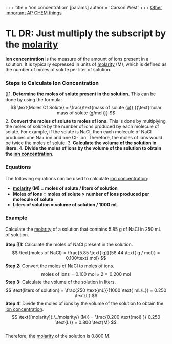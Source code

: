 +++
 title = 'ion concentration'
[params]
	author = 'Carson West'
+++
[Other important AP CHEM things](./../other-important-ap-chem-things/)

# TL DR: Just multiply the subscript by the [molarity](./../molarity/)

**Ion concentration** is the measure of the amount of ions present in a solution. It is typically expressed in units of [molarity](./../molarity/) (M), which is defined as the number of moles of solute per liter of solution.

### Steps to Calculate Ion Concentration

[[1. **Determine the moles of solute present in the solution.** This can be done by using the formula:
 $$  \text{Moles Of Solute} = \frac{\text{mass of solute (g)} }{\text{molar mass of solute (g/mol)}}
 $$  2. **Convert the moles of solute to moles of ions.** This is done by multiplying the moles of solute by the number of ions produced by each molecule of solute. For example, if the solute is NaCl, then each molecule of NaCl produces one Na+ ion and one Cl- ion. Therefore, the moles of ions would be twice the moles of solute.
3. **Calculate the volume of the solution in liters.**
4. **Divide the moles of ions by the volume of the solution to obtain the [ion concentration](./../ion-concentration/).**

### Equations

The following equations can be used to calculate [ion concentration](./../ion-concentration/):

* **[molarity](./../molarity/) (M) = moles of solute / liters of solution**
* **Moles of ions = moles of solute × number of ions produced per molecule of solute**
* **Liters of solution = volume of solution / 1000 mL**

### Example

Calculate the [molarity](./../molarity/) of a solution that contains 5.85 g of NaCl in 250 mL of solution.

**Step [[1:** Calculate the moles of NaCl present in the solution.
 $$  \text{moles of NaCl} = \frac{5.85 \text{ g}}{58.44 \text{ g / mol}} = 0.100\text{  mol}
 $$  **Step 2:** Convert the moles of NaCl to moles of ions.
 $$  \text{moles of ions} = 0.100 \text{ mol} × 2 = 0.200 \text{ mol}
 $$  **Step 3:** Calculate the volume of the solution in liters.
 $$  \text{liters of solution} = \frac{250 \text{mL}}{1000 \text{ mL/L}} = 0.250 \text{L}
 $$  **Step 4:** Divide the moles of ions by the volume of the solution to obtain the [ion concentration](./../ion-concentration/).
 $$  \text{[molarity](./../molarity/) (M)} = \frac{0.200 \text{mol} }{ 0.250 \text{L}} = 0.800 \text{M}
 $$  
Therefore, the [molarity](./../molarity/) of the solution is 0.800 M.